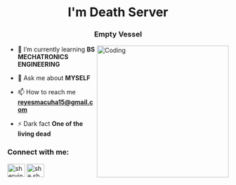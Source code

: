<h1 align="center">  I'm Death Server</h1>
<h3 align="center"> Empty Vessel </h3>
<img align="right" alt="Coding" width="300" src="https://i.pinimg.com/originals/e4/26/70/e426702edf874b181aced1e2fa5c6cde.gif">

- 🌱 I’m currently learning **BS MECHATRONICS ENGINEERING**

- 💬 Ask me about **MYSELF**

- 📫 How to reach me **reyesmacuha15@gmail.com**

- ⚡ Dark fact **One of the living dead**

<h3 align="left">Connect with me:</h3>
<p align="left">
<a href="https://fb.com/shervin reyes" target="blank"><img align="center" src="https://raw.githubusercontent.com/rahuldkjain/github-profile-readme-generator/master/src/images/icons/Social/facebook.svg" alt="shervin reyes" height="30" width="40" /></a>
<a href="https://instagram.com/she.she0823" target="blank"><img align="center" src="https://raw.githubusercontent.com/rahuldkjain/github-profile-readme-generator/master/src/images/icons/Social/instagram.svg" alt="she.she0823" height="30" width="40" /></a>
</p>


